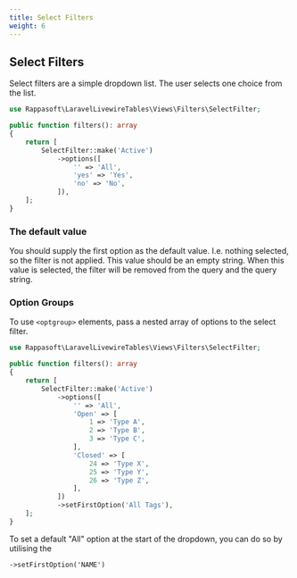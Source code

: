 ```yaml
---
title: Select Filters
weight: 6
---
```


## Select Filters

Select filters are a simple dropdown list. The user selects one choice from the list.

```php
use Rappasoft\LaravelLivewireTables\Views\Filters\SelectFilter;

public function filters(): array
{
    return [
        SelectFilter::make('Active')
            ->options([
                '' => 'All',
                'yes' => 'Yes',
                'no' => 'No',
            ]),
    ];
}
```

### The default value

You should supply the first option as the default value. I.e. nothing selected, so the filter is not applied. This value should be an empty string. When this value is selected, the filter will be removed from the query and the query string.

### Option Groups

To use `<optgroup>` elements, pass a nested array of options to the select filter.

```php
use Rappasoft\LaravelLivewireTables\Views\Filters\SelectFilter;

public function filters(): array
{
    return [
        SelectFilter::make('Active')
            ->options([
                '' => 'All',
                'Open' => [
                    1 => 'Type A',
                    2 => 'Type B',
                    3 => 'Type C',
                ],
                'Closed' => [
                    24 => 'Type X',
                    25 => 'Type Y',
                    26 => 'Type Z',
                ],
            ])
            ->setFirstOption('All Tags'),
    ];
}
```
To set a default "All" option at the start of the dropdown, you can do so by utilising the 
```
->setFirstOption('NAME')
```
